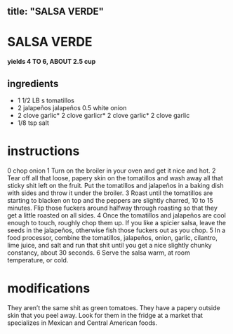 

	
title: "SALSA VERDE"
---
# SALSA VERDE
#### yields 4 TO 6, ABOUT 2.5 cup
## ingredients
* 1 1/2 LB s tomatillos
* 2 jalapeños jalapeños
0.5 white onion
* 2 clove garlic* 2 clove garlicr* 2 clove garlic* 2 clove garlic
* 1/8 tsp salt

# instructions
0 chop onion
1 Turn on the broiler in your oven and get it nice and hot.
2 Tear off all that loose, papery skin on the tomatillos and wash away all that sticky shit left on
the fruit. Put the tomatillos and jalapeños in a baking dish with sides and throw it under the
broiler.
3 Roast until the tomatillos are starting to blacken on top and the peppers are slightly
charred, 10 to 15 minutes. Flip those fuckers around halfway through roasting so that they get
a little roasted on all sides.
4 Once the tomatillos and jalapeños are cool enough to touch, roughly chop them up. If you
like a spicier salsa, leave the seeds in the jalapeños, otherwise fish those fuckers out as you chop.
5 In a food processor, combine the tomatillos, jalapeños, onion, garlic, cilantro, lime juice, and
salt and run that shit until you get a nice slightly chunky constancy, about 30 seconds.
6 Serve the salsa warm, at room temperature, or cold.

# modifications

They aren’t the same shit as green tomatoes. They have a papery outside skin that you peel away. Look for them in the fridge at a market that specializes in Mexican and Central American foods.
	

